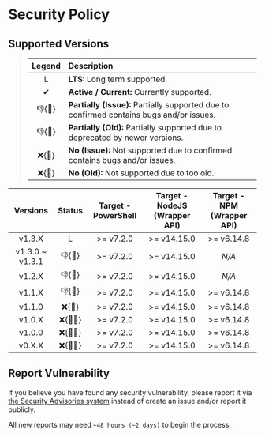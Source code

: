 # Security Policy

## Supported Versions

> | **Legend** | **Description** |
> |:-:|:--|
> | L | **LTS:** Long term supported. |
> | ✔ | **Active / Current:** Currently supported. |
> | 👎{🐛} | **Partially (Issue):** Partially supported due to confirmed contains bugs and/or issues. |
> | 👎{🧓} | **Partially (Old):** Partially supported due to deprecated by newer versions. |
> | ❌{🐛} | **No (Issue):** Not supported due to confirmed contains bugs and/or issues. |
> | ❌{🧓} | **No (Old):** Not supported due to too old. |

| **Versions** | **Status** | **Target - PowerShell** | **Target - NodeJS (Wrapper API)** | **Target - NPM (Wrapper API)** |
|:-:|:-:|:-:|:-:|:-:|
| v1.3.X | L | >= v7.2.0 | >= v14.15.0 | >= v6.14.8 |
| v1.3.0 \~ v1.3.1 | 👎{🐛} | >= v7.2.0 | >= v14.15.0 | *N/A* |
| v1.2.X | 👎{🐛} | >= v7.2.0 | >= v14.15.0 | *N/A* |
| v1.1.X | 👎{🐛} | >= v7.2.0 | >= v14.15.0 | >= v6.14.8 |
| v1.1.0 | ❌{🐛} | >= v7.2.0 | >= v14.15.0 | >= v6.14.8 |
| v1.0.X | ❌{🐛🧓} | >= v7.2.0 | >= v14.15.0 | >= v6.14.8 |
| v1.0.0 | ❌{🐛🧓} | >= v7.2.0 | >= v14.15.0 | >= v6.14.8 |
| v0.X.X | ❌{🐛🧓} | >= v7.2.0 | >= v14.15.0 | >= v6.14.8 |

## Report Vulnerability

If you believe you have found any security vulnerability, please report it via [the Security Advisories system](https://github.com/hugoalh-studio/ghactions-toolkit-powershell/security/advisories/new) instead of create an issue and/or report it publicly.

All new reports may need `~48 hours (~2 days)` to begin the process.
